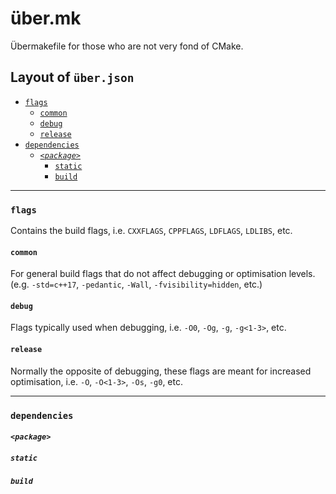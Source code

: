 # über.mk
Übermakefile for those who are not very fond of CMake.

## Layout of `über.json`
- [`flags`](#flags)
  - [`common`](#common)
  - [`debug`](#debug)
  - [`release`](#release)
- [`dependencies`](#dependencies)
  - [_`<package>`_](#package)
    - [`static`](#static)
    - [`build`](#build)
---
### `flags`
Contains the build flags, i.e. `CXXFLAGS`, `CPPFLAGS`, `LDFLAGS`, `LDLIBS`, etc.
#### `common`
For general build flags that do not affect debugging or optimisation levels. (e.g. `-std=c++17`, `-pedantic`, `-Wall`, `-fvisibility=hidden`, etc.)
#### `debug`
Flags typically used when debugging, i.e. `-O0`, `-Og`, `-g`, `-g<1-3>`, etc.
#### `release`
Normally the opposite of debugging, these flags are meant for increased optimisation, i.e. `-O`, `-O<1-3>`, `-Os`, `-g0`, etc.

---
### `dependencies`

#### _`<package>`_

##### `static`

##### `build`
